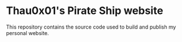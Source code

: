 # Thau0x01's Pirate Ship website
This repository contains the source code used to build and publish my personal website.